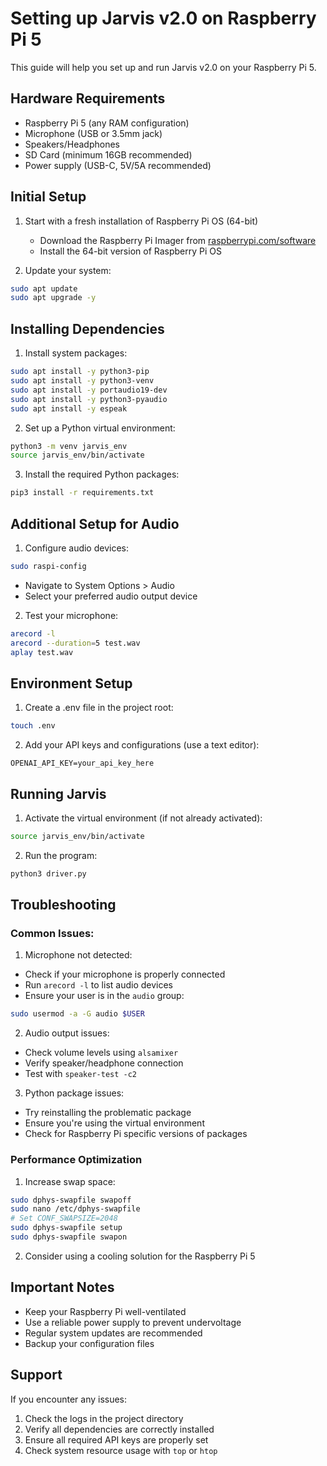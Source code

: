 # Setting up Jarvis v2.0 on Raspberry Pi 5

This guide will help you set up and run Jarvis v2.0 on your Raspberry Pi 5.

## Hardware Requirements

- Raspberry Pi 5 (any RAM configuration)
- Microphone (USB or 3.5mm jack)
- Speakers/Headphones
- SD Card (minimum 16GB recommended)
- Power supply (USB-C, 5V/5A recommended)

## Initial Setup

1. Start with a fresh installation of Raspberry Pi OS (64-bit)

   - Download the Raspberry Pi Imager from [raspberrypi.com/software](https://www.raspberrypi.com/software/)
   - Install the 64-bit version of Raspberry Pi OS

2. Update your system:

```bash
sudo apt update
sudo apt upgrade -y
```

## Installing Dependencies

1. Install system packages:

```bash
sudo apt install -y python3-pip
sudo apt install -y python3-venv
sudo apt install -y portaudio19-dev
sudo apt install -y python3-pyaudio
sudo apt install -y espeak
```

2. Set up a Python virtual environment:

```bash
python3 -m venv jarvis_env
source jarvis_env/bin/activate
```

3. Install the required Python packages:

```bash
pip3 install -r requirements.txt
```

## Additional Setup for Audio

1. Configure audio devices:

```bash
sudo raspi-config
```

- Navigate to System Options > Audio
- Select your preferred audio output device

2. Test your microphone:

```bash
arecord -l
arecord --duration=5 test.wav
aplay test.wav
```

## Environment Setup

1. Create a .env file in the project root:

```bash
touch .env
```

2. Add your API keys and configurations (use a text editor):

```
OPENAI_API_KEY=your_api_key_here
```

## Running Jarvis

1. Activate the virtual environment (if not already activated):

```bash
source jarvis_env/bin/activate
```

2. Run the program:

```bash
python3 driver.py
```

## Troubleshooting

### Common Issues:

1. Microphone not detected:

- Check if your microphone is properly connected
- Run `arecord -l` to list audio devices
- Ensure your user is in the `audio` group:

```bash
sudo usermod -a -G audio $USER
```

2. Audio output issues:

- Check volume levels using `alsamixer`
- Verify speaker/headphone connection
- Test with `speaker-test -c2`

3. Python package issues:

- Try reinstalling the problematic package
- Ensure you're using the virtual environment
- Check for Raspberry Pi specific versions of packages

### Performance Optimization

1. Increase swap space:

```bash
sudo dphys-swapfile swapoff
sudo nano /etc/dphys-swapfile
# Set CONF_SWAPSIZE=2048
sudo dphys-swapfile setup
sudo dphys-swapfile swapon
```

2. Consider using a cooling solution for the Raspberry Pi 5

## Important Notes

- Keep your Raspberry Pi well-ventilated
- Use a reliable power supply to prevent undervoltage
- Regular system updates are recommended
- Backup your configuration files

## Support

If you encounter any issues:

1. Check the logs in the project directory
2. Verify all dependencies are correctly installed
3. Ensure all required API keys are properly set
4. Check system resource usage with `top` or `htop`

